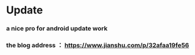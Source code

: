 # Update
### a nice pro for android update work
### the blog address ： https://www.jianshu.com/p/32afaa19fe56
